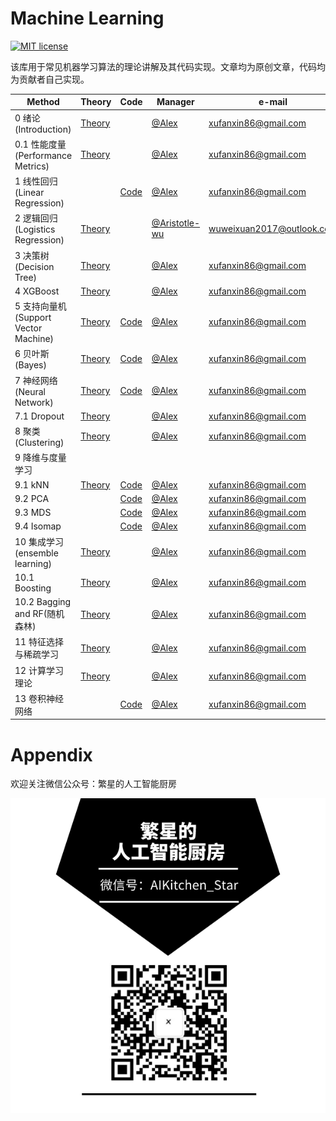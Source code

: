 # Machine Learning

[![MIT license](https://camo.githubusercontent.com/3f7996bf7bd441deb7199c498aaa835164dee8da/68747470733a2f2f696d672e736869656c64732e696f2f6475622f6c2f766962652d642e737667)](https://github.com/lawlite19/MachineLearning_Python/blob/master/LICENSE)

该库用于常见机器学习算法的理论讲解及其代码实现。文章均为原创文章，代码均为贡献者自己实现。



| Method                               | Theory                                                       | Code                                                         | Manager                                          | e-mail                    |
| ------------------------------------ | ------------------------------------------------------------ | ------------------------------------------------------------ | ------------------------------------------------ | ------------------------- |
| 0 绪论(Introduction)                 | [Theory](/0_Introduction)                                    |                                                              | [@Alex](https://github.com/jaheel)               | xufanxin86@gmail.com      |
| 0.1 性能度量(Performance Metrics)    | [Theory](/0_Introduction/Performance_Metrics)                |                                                              | [@Alex](https://github.com/jaheel)               | xufanxin86@gmail.com      |
| 1 线性回归(Linear Regression)        |                                                              | [Code](/1_Linear_regression/Code)                            | [@Alex](https://github.com/jaheel)               | xufanxin86@gmail.com      |
| 2 逻辑回归(Logistics Regression)     | [Theory](/2_Logistic_regression/Theory)                      |                                                              | [@Aristotle-wu](https://github.com/Aristotle-wu) | wuweixuan2017@outlook.com |
| 3 决策树(Decision Tree)              | [Theory](/3_Decision_Tree/Theory)                            |                                                              | [@Alex](https://github.com/jaheel)               | xufanxin86@gmail.com      |
| 4 XGBoost                            | [Theory](/4_XGBoost/Theory)                                  |                                                              | [@Alex](https://github.com/jaheel)               | xufanxin86@gmail.com      |
| 5 支持向量机(Support Vector Machine) | [Theory](/5_SVM/Theory)                                      | [Code](/5_SVM/Code)                                          | [@Alex](https://github.com/jaheel)               | xufanxin86@gmail.com      |
| 6 贝叶斯(Bayes)                      | [Theory](/6_Bayes/Theory)                                    | [Code](/6_Bayes/Code)                                        | [@Alex](https://github.com/jaheel)               | xufanxin86@gmail.com      |
| 7 神经网络(Neural Network)           | [Theory](/7_Neural_Network/Theory)                           | [Code](/7_Neural_Network/Code)                               | [@Alex](https://github.com/jaheel)               | xufanxin86@gmail.com      |
| 7.1 Dropout                          | [Theory](/7_Neural_Network/c3_dropout)                       |                                                              | [@Alex](https://github.com/jaheel)               | xufanxin86@gmail.com      |
| 8 聚类(Clustering)                   | [Theory](/8_Clustering/Theory)                               |                                                              | [@Alex](https://github.com/jaheel)               | xufanxin86@gmail.com      |
| 9 降维与度量学习                     |                                                              |                                                              |                                                  |                           |
| 9.1 kNN                              | [Theory](/9_Dimensionality_reduction_and_metric_learning/Theory/kNN) | [Code](/9_Dimensionality_reduction_and_metric_learning/Code/kNN) | [@Alex](https://github.com/jaheel)               | xufanxin86@gmail.com      |
| 9.2 PCA                              |                                                              | [Code](/9_Dimensionality_reduction_and_metric_learning/Code/PCA) | [@Alex](https://github.com/jaheel)               | xufanxin86@gmail.com      |
| 9.3 MDS                              |                                                              | [Code](/9_Dimensionality_reduction_and_metric_learning/Code/MDS) | [@Alex](https://github.com/jaheel)               | xufanxin86@gmail.com      |
| 9.4 Isomap                           |                                                              | [Code](/9_Dimensionality_reduction_and_metric_learning/Code/Isomap) | [@Alex](https://github.com/jaheel)               | xufanxin86@gmail.com      |
| 10 集成学习(ensemble learning)       | [Theory](/10_Emsemble_learning/Theory/Ensemble_learning)     |                                                              | [@Alex](https://github.com/jaheel)               | xufanxin86@gmail.com      |
| 10.1 Boosting                        | [Theory](/10_Ensemble_learning/Theory/Boosting)              |                                                              | [@Alex](https://github.com/jaheel)               | xufanxin86@gmail.com      |
| 10.2 Bagging and RF(随机森林)        | [Theory](/10_Ensemble_learning/Theory/Bagging_and_RF)        |                                                              | [@Alex](https://github.com/jaheel)               | xufanxin86@gmail.com      |
| 11 特征选择与稀疏学习                | [Theory](/11_Feature_selection_and_sparse_learning/Theory)   |                                                              | [@Alex](https://github.com/jaheel)               | xufanxin86@gmail.com      |
| 12 计算学习理论                      | [Theory](/12_Computational_learning_theory/Theory)           |                                                              | [@Alex](https://github.com/jaheel)               | xufanxin86@gmail.com      |
| 13 卷积神经网络                      |                                                              | [Code](/13_CNN/Code/)                                        | [@Alex](https://github.com/jaheel)               | xufanxin86@gmail.com      |



# Appendix

欢迎关注微信公众号：繁星的人工智能厨房

![微信公众号二维码](images/微信公众号二维码.png)

